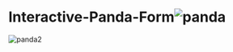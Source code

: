 # Interactive-Panda-Form![panda](https://user-images.githubusercontent.com/37955758/182583484-eb3a28de-a5e2-47c9-b3cd-ab89f80ee025.png)
![panda2](https://user-images.githubusercontent.com/37955758/182583527-90326bdf-908e-48cd-a856-6a711ad587d8.png)
